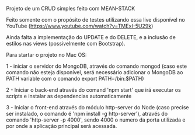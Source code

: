 Projeto de um CRUD simples feito com MEAN-STACK

Feito somente com o propósito de testes utilizando essa live disponível no YouTube (https://www.youtube.com/watch?v=TMExI-5U29k)

Ainda falta a implementação do UPDATE e do DELETE, e a inclusão de estilos nas views (possivelmente com Bootstrap).

Para startar o projeto no Mac OS:

1 - iniciar o servidor do MongoDB, através do comando mongod (caso este comando não esteja disponível, será necessário adicionar o MongoDB ao PATH variable com o comando export PATH=<mongodb-install-directory>/bin:$PATH)

2 - Iniciar o back-end através do comand 'npm start' que irá executar os scripts e instalar as dependencias automaticamente

3 - Iniciar o front-end através do módulo http-server do Node (caso precise ser instalado, o comando é 'npm install -g http-server'), através do comando 'http-server -p 4000', sendo 4000 o numero da porta utilizada e por onde a aplicação principal será acessada.
